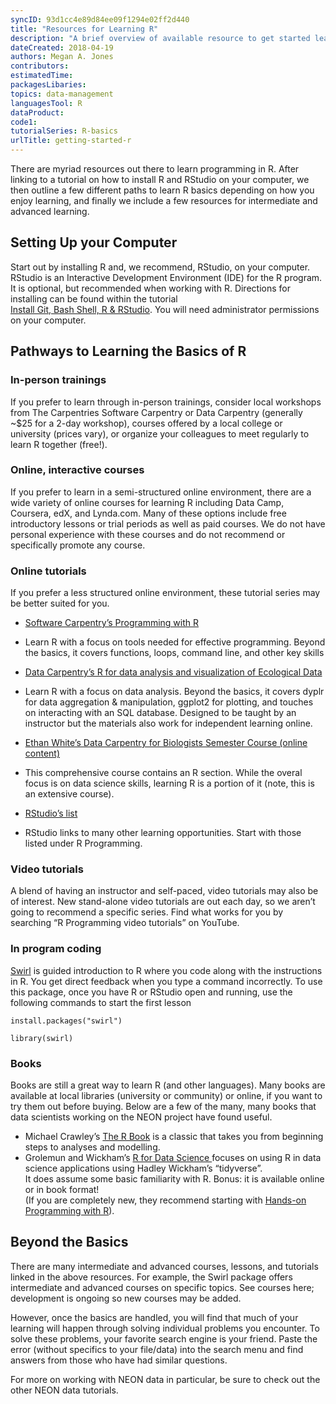 ```yaml
---
syncID: 93d1cc4e89d84ee09f1294e02ff2d440
title: "Resources for Learning R"
description: "A brief overview of available resource to get started learning R."
dateCreated: 2018-04-19
authors: Megan A. Jones
contributors: 
estimatedTime:
packagesLibaries:
topics: data-management
languagesTool: R
dataProduct:
code1:
tutorialSeries: R-basics
urlTitle: getting-started-r
---
```




There are myriad resources out there to learn programming in R. After linking to 
a tutorial on how to install R and RStudio on your computer, we then outline a 
few different paths to learn R basics depending on how you enjoy learning, and 
finally we include a few resources for intermediate and advanced learning. 

## Setting Up your Computer

Start out by installing R and, we recommend, RStudio, on your computer. RStudio 
is an Interactive Development Environment (IDE) for the R program.  It 
is optional, but recommended when working with R. Directions
for installing can be found within the tutorial  
<a href="https://www.neonscience.org/setup-git-bash-rstudio" target="_blank">Install Git, Bash Shell, R & RStudio</a>. 
You will need administrator permissions on your computer. 


## Pathways to Learning the Basics of R

### In-person trainings
If you prefer to learn through in-person trainings, consider local workshops 
from The Carpentries Software Carpentry or Data Carpentry (generally ~$25 for a 
2-day workshop), courses offered by a local college or university (prices vary), 
or organize your colleagues to meet regularly to learn R together (free!). 

### Online, interactive courses
If you prefer to learn in a semi-structured online environment, there are a wide 
variety of online courses for learning R including Data Camp, Coursera, edX, and 
Lynda.com. Many of these options include free introductory lessons or trial 
periods as well as paid courses. We do not have personal experience with 
these courses and do not recommend or specifically promote any course.  

### Online tutorials
If you prefer a less structured online environment, these tutorial series may be 
better suited for you. 

* <a href="http://swcarpentry.github.io/r-novice-inflammation/" target="_blank"> Software Carpentry’s Programming with R</a>
 - Learn R with a focus on tools needed for effective programming. Beyond the 
basics, it covers functions, loops, command line, and other key skills
* <a href="http://www.datacarpentry.org/R-ecology-lesson/" target="_blank"> Data Carpentry’s R for data analysis and visualization of Ecological Data</a> 
 - Learn R with a focus on data analysis. Beyond the basics, it covers dyplr for 
data aggregation & manipulation, ggplot2 for plotting, and touches on interacting 
with an SQL database. Designed to be taught by an instructor but the materials also work for independent learning online. 
* <a href="http://www.datacarpentry.org/semester-biology/" target="_blank">Ethan White’s Data Carpentry for Biologists Semester Course (online content)</a> 
- This comprehensive course contains an R section. While the overal focus is on 
data science skills, learning R is a portion of it (note, this is an extensive 
course).
* <a href="https://www.rstudio.com/online-learning/" target="_blank">RStudio’s list</a>
 - RStudio links to many other learning opportunities. Start with those listed under R Programming.  

### Video tutorials
A blend of having an instructor and self-paced, video tutorials may also be of 
interest.  New stand-alone video tutorials are out each day, so we aren’t going 
to recommend a specific series.  Find what works for you by searching 
“R Programming video tutorials” on YouTube.  

### In program coding

<a href="http://swirlstats.com/students.html" target="_blank">Swirl</a> 
is guided introduction to R where you code along with the instructions in R. You 
get direct feedback when you type a command incorrectly. To use this package, 
once you have R or RStudio open and running, use the following commands to start 
the first lesson

`install.packages("swirl")`

`library(swirl)`


### Books

Books are still a great way to learn R (and other languages). Many books are 
available at local libraries (university or community) or online, if you want to 
try them out before buying. Below are a few of the many, many books that data 
scientists working on the NEON project have found useful.

* Michael Crawley’s <a href="https://www.wiley.com/en-us/The+R+Book%2C+2nd+Edition-p-9780470973929" target="_blank">The R Book</a> 
is a classic that takes you from beginning steps to analyses and modelling. 
* Grolemun and Wickham’s <a href="http://r4ds.had.co.nz/" target="_blank">R for Data Science </a>
focuses on using R in data science applications using Hadley Wickham’s “tidyverse”.  
It does assume some basic familiarity with R.  Bonus: it is available online or in book format!  
(If you are completely new, they recommend starting with 
<a href="http://shop.oreilly.com/product/0636920028574.do" target="_blank"> Hands-on Programming with R</a>). 

## Beyond the Basics

There are many intermediate and advanced courses, lessons, and tutorials linked 
in the above resources. For example, the Swirl package offers intermediate and 
advanced courses on specific topics. See courses here; development is ongoing so 
new courses may be added.

However, once the basics are handled, you will find that much of your learning 
will happen through solving individual problems you encounter. To solve these 
problems, your favorite search engine is your friend. Paste the error (without 
specifics to your file/data) into the search menu and find answers from those 
who have had similar questions. 

For more on working with NEON data in particular, be sure to check out the other 
NEON data tutorials. 
